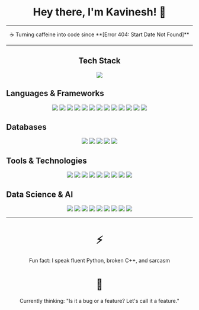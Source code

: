 <div align="center">
  <h1>Hey there, I'm Kavinesh! 👋</h1>  
</div>  

---

<div align="center">  
  ☕ Turning caffeine into code since **[Error 404: Start Date Not Found]**  
</div>  

---

<h2 align="center">Tech Stack</h2>  

<div align="center">
  <img src="https://img.icons8.com/fluency/48/000000/laptop.png"/>
</div>  

## Languages & Frameworks  
<p align="center">
  <img src="https://img.shields.io/badge/python-%233776AB.svg?style=for-the-badge&logo=python&logoColor=white"/>
  <img src="https://img.shields.io/badge/C%2B%2B-%2300599C.svg?style=for-the-badge&logo=c%2B%2B&logoColor=white"/>
  <img src="https://img.shields.io/badge/C-%2300599C.svg?style=for-the-badge&logo=c&logoColor=white"/>
  <img src="https://img.shields.io/badge/Java-%23ED8B00.svg?style=for-the-badge&logo=java&logoColor=white"/>
  <img src="https://img.shields.io/badge/JavaScript-%23F7DF1E.svg?style=for-the-badge&logo=javascript&logoColor=black"/>
  <img src="https://img.shields.io/badge/react.js-%2361DAFB.svg?style=for-the-badge&logo=react&logoColor=black"/>
  <img src="https://img.shields.io/badge/nuxt.js-%2300DC82.svg?style=for-the-badge&logo=nuxt.js&logoColor=white"/>
  <img src="https://img.shields.io/badge/node.js-%2343853D.svg?style=for-the-badge&logo=node.js&logoColor=white"/>
  <img src="https://img.shields.io/badge/flask-%23000000.svg?style=for-the-badge&logo=flask&logoColor=white"/>
  <img src="https://img.shields.io/badge/FastAPI-%23009688.svg?style=for-the-badge&logo=fastapi&logoColor=white"/>
  <img src="https://img.shields.io/badge/tailwindcss-%2306B6D4.svg?style=for-the-badge&logo=tailwindcss&logoColor=white"/>
  <img src="https://img.shields.io/badge/next.js-%23000000.svg?style=for-the-badge&logo=next.js&logoColor=white"/>
  <img src="https://img.shields.io/badge/django-%23092E20.svg?style=for-the-badge&logo=django&logoColor=white"/>
</p>

## Databases  
<p align="center">
  <img src="https://img.shields.io/badge/mysql-%2300f.svg?style=for-the-badge&logo=mysql&logoColor=white"/>
  <img src="https://img.shields.io/badge/postgresql-%23316192.svg?style=for-the-badge&logo=postgresql&logoColor=white"/>
  <img src="https://img.shields.io/badge/mongodb-%2347A248.svg?style=for-the-badge&logo=mongodb&logoColor=white"/>
  <img src="https://img.shields.io/badge/supabase-%232E2E2E.svg?style=for-the-badge&logo=supabase&logoColor=3ECF8E"/>
  <img src="https://img.shields.io/badge/cockroachdb-%235E85C0.svg?style=for-the-badge&logo=cockroachlabs&logoColor=white"/>
</p>

## Tools & Technologies  
<p align="center">
  <img src="https://img.shields.io/badge/git-%23F05033.svg?style=for-the-badge&logo=git&logoColor=white"/>
  <img src="https://img.shields.io/badge/linux-%23FCC624.svg?style=for-the-badge&logo=linux&logoColor=black"/>
  <img src="https://img.shields.io/badge/firebase-%23FFCA28.svg?style=for-the-badge&logo=firebase&logoColor=black"/>
  <img src="https://img.shields.io/badge/docker-%232496ED.svg?style=for-the-badge&logo=docker&logoColor=white"/>
  <img src="https://img.shields.io/badge/kubernetes-%23326CE5.svg?style=for-the-badge&logo=kubernetes&logoColor=white"/>
  <img src="https://img.shields.io/badge/AWS%20EKS-%23FF9900.svg?style=for-the-badge&logo=amazon-aws&logoColor=white"/>
  <img src="https://img.shields.io/badge/AWS%20EC2-%23FF9900.svg?style=for-the-badge&logo=amazon-ec2&logoColor=white"/>
  <img src="https://img.shields.io/badge/AWS%20S3-%23232F3E.svg?style=for-the-badge&logo=amazon-s3&logoColor=white"/>
  <img src="https://img.shields.io/badge/netlify-%23000000.svg?style=for-the-badge&logo=netlify&logoColor=white"/>
</p>

## Data Science & AI  
<p align="center">
  <img src="https://img.shields.io/badge/TensorFlow-%23FF6F00.svg?style=for-the-badge&logo=tensorflow&logoColor=white"/>
  <img src="https://img.shields.io/badge/PyTorch-%23EE4C2C.svg?style=for-the-badge&logo=pytorch&logoColor=white"/>
  <img src="https://img.shields.io/badge/numpy-%23013243.svg?style=for-the-badge&logo=numpy&logoColor=white"/>
  <img src="https://img.shields.io/badge/Keras-%23D00000.svg?style=for-the-badge&logo=keras&logoColor=white"/>
  <img src="https://img.shields.io/badge/matplotlib-%2300599C.svg?style=for-the-badge&logo=matplotlib&logoColor=white"/>
  <img src="https://img.shields.io/badge/pandas-%23150458.svg?style=for-the-badge&logo=pandas&logoColor=white"/>
  <img src="https://img.shields.io/badge/Plotly-%233F4F75.svg?style=for-the-badge&logo=plotly&logoColor=white"/>
  <img src="https://img.shields.io/badge/Notion-%23000000.svg?style=for-the-badge&logo=notion&logoColor=white"/>
  <img src="https://img.shields.io/badge/Arduino-%2300979D.svg?style=for-the-badge&logo=arduino&logoColor=white"/>
</p>

---

<div align="center">
  <h1>⚡</h1>  
  <p>Fun fact: I speak fluent Python, broken C++, and sarcasm</p>  
</div>  

<div align="center">
  <h1>💭</h1>  
  <p>Currently thinking: "Is it a bug or a feature? Let's call it a feature."</p>  
</div>  

